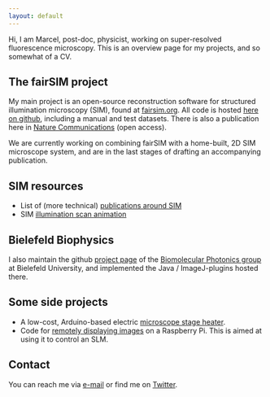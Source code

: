 ```yaml
---
layout: default
---
```


Hi, I am Marcel, post-doc, physicist, working on super-resolved fluorescence microscopy. This is an overview page for my projects, and so somewhat of a CV.

## The fairSIM project

My main project is an open-source reconstruction software for structured illumination microscopy (SIM), found at
[fairsim.org](http://www.fairsim.org). All code is hosted [here on github](https://github.com/fairsim), including
a manual and test datasets.
There is also a publication here in [Nature Communications](http://www.nature.com/ncomms/2016/160321/ncomms10980/abs/ncomms10980.html) (open access).

We are currently working on combining fairSIM with a home-built, 2D SIM microscope system, and are in the last stages of drafting an accompanying publication.

## SIM resources

* List of (more technical) [publications around SIM](https://mueller-physics.github.io/SIM-Collection/literature.html)
* SIM [illumination scan animation](https://mueller-physics.github.io/SIM-Collection/files/illumination-scan-video.avi) 


## Bielefeld Biophysics

I also maintain the github [project page](https://github.com/biophotonics-bielefeld) of the [Biomolecular Photonics group](http://www.physik.uni-bielefeld.de/biopho) at Bielefeld University,
and implemented the Java / ImageJ-plugins hosted there.

## Some side projects

* A low-cost, Arduino-based electric [microscope stage heater](https://mueller-physics.github.io/arduino-stage-heater).
* Code for [remotely displaying images](https://github.com/mueller-physics/raspberry-network-display) on a Raspberry Pi. This is aimed at using it to control an SLM.


## Contact

You can reach me via [e-mail](mailto:muellerphysics@gmail.com) or find me on [Twitter](https://twitter.com/mueller_physics).
